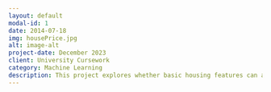 ```yaml
---
layout: default
modal-id: 1
date: 2014-07-18
img: housePrice.jpg
alt: image-alt
project-date: December 2023
client: University Cursework
category: Machine Learning
description: This project explores whether basic housing features can accurately predict property prices by comparing two fundamental machine learning approaches. The research contrasts Linear Regression against Decision Tree Regression models using essential variables that every home contains - kitchen dimensions, living room space, total built area, and similar fundamental attributes.
---
```

